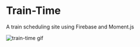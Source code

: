 # Train-Time
A train scheduling site using Firebase and Moment.js


![train-time gif](https://github.com/nosidam48/Train-Time/blob/master/assets/images/Train%20Scheduler.gif)
